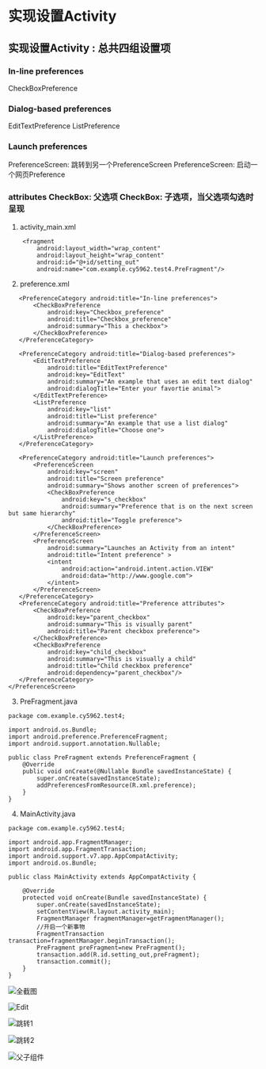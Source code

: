 # 实现设置Activity
## 实现设置Activity : 总共四组设置项 
### In-line preferences 
  CheckBoxPreference 
### Dialog-based preferences
  EditTextPreference 
  ListPreference 
### Launch preferences 
  PreferenceScreen: 跳转到另一个PreferenceScreen 
  PreferenceScreen: 启动一个网页Preference 
### attributes CheckBox: 父选项 CheckBox: 子选项，当父选项勾选时呈现 



1. activity_main.xml
```
    <fragment
        android:layout_width="wrap_content"
        android:layout_height="wrap_content"
        android:id="@+id/setting_out"
        android:name="com.example.cy5962.test4.PreFragment"/>
 ```

 2. preference.xml
 ```
    <PreferenceCategory android:title="In-line preferences">
        <CheckBoxPreference
            android:key="Checkbox_preference"
            android:title="Checkbox_preference"
            android:summary="This a checkbox">
        </CheckBoxPreference>
    </PreferenceCategory>

    <PreferenceCategory android:title="Dialog-based preferences">
        <EditTextPreference
            android:title="EditTextPreference"
            android:key="EditText"
            android:summary="An example that uses an edit text dialog"
            android:dialogTitle="Enter your favortie animal">
        </EditTextPreference>
        <ListPreference
            android:key="list"
            android:title="List preference"
            android:summary="An example that use a list dialog"
            android:dialogTitle="Choose one">
        </ListPreference>
    </PreferenceCategory>

    <PreferenceCategory android:title="Launch preferences">
        <PreferenceScreen
            android:key="screen"
            android:title="Screen preference"
            android:summary="Shows another screen of preferences">
            <CheckBoxPreference
                android:key="s_checkbox"
                android:summary="Preference that is on the next screen but same hierarchy"
                android:title="Toggle preference">
            </CheckBoxPreference>
        </PreferenceScreen>
        <PreferenceScreen
            android:summary="Launches an Activity from an intent"
            android:title="Intent preference" >
            <intent
                android:action="android.intent.action.VIEW"
                android:data="http://www.google.com">
            </intent>
        </PreferenceScreen>
    </PreferenceCategory>
    <PreferenceCategory android:title="Preference attributes">
        <CheckBoxPreference
            android:key="parent_checkbox"
            android:summary="This is visually parent"
            android:title="Parent checkbox preference">
        </CheckBoxPreference>
        <CheckBoxPreference
            android:key="child_checkbox"
            android:summary="This is visually a child"
            android:title="Child checkbox preference"
            android:dependency="parent_checkbox"/>
    </PreferenceCategory>
</PreferenceScreen>
```

3. PreFragment.java
```
package com.example.cy5962.test4;

import android.os.Bundle;
import android.preference.PreferenceFragment;
import android.support.annotation.Nullable;

public class PreFragment extends PreferenceFragment {
    @Override
    public void onCreate(@Nullable Bundle savedInstanceState) {
        super.onCreate(savedInstanceState);
        addPreferencesFromResource(R.xml.preference);
    }
}
```

4. MainActivity.java
```
package com.example.cy5962.test4;

import android.app.FragmentManager;
import android.app.FragmentTransaction;
import android.support.v7.app.AppCompatActivity;
import android.os.Bundle;

public class MainActivity extends AppCompatActivity {

    @Override
    protected void onCreate(Bundle savedInstanceState) {
        super.onCreate(savedInstanceState);
        setContentView(R.layout.activity_main);
        FragmentManager fragmentManager=getFragmentManager();
        //开启一个新事物
        FragmentTransaction transaction=fragmentManager.beginTransaction();
        PreFragment preFragment=new PreFragment();
        transaction.add(R.id.setting_out,preFragment);
        transaction.commit();
    }
}
```
![全截图](https://img-blog.csdnimg.cn/20190417134819912.png?x-oss-process=image/watermark,type_ZmFuZ3poZW5naGVpdGk,shadow_10,text_aHR0cHM6Ly9ibG9nLmNzZG4ubmV0L2JlbHRv,size_16,color_FFFFFF,t_70)

![Edit](https://img-blog.csdnimg.cn/20190417135038824.png?x-oss-process=image/watermark,type_ZmFuZ3poZW5naGVpdGk,shadow_10,text_aHR0cHM6Ly9ibG9nLmNzZG4ubmV0L2JlbHRv,size_16,color_FFFFFF,t_70)

![跳转1](https://img-blog.csdnimg.cn/20190417135116993.png?x-oss-process=image/watermark,type_ZmFuZ3poZW5naGVpdGk,shadow_10,text_aHR0cHM6Ly9ibG9nLmNzZG4ubmV0L2JlbHRv,size_16,color_FFFFFF,t_70)

![跳转2](https://img-blog.csdnimg.cn/20190417135147735.png?x-oss-process=image/watermark,type_ZmFuZ3poZW5naGVpdGk,shadow_10,text_aHR0cHM6Ly9ibG9nLmNzZG4ubmV0L2JlbHRv,size_16,color_FFFFFF,t_70)

![父子组件](https://img-blog.csdnimg.cn/20190417134937112.png)
